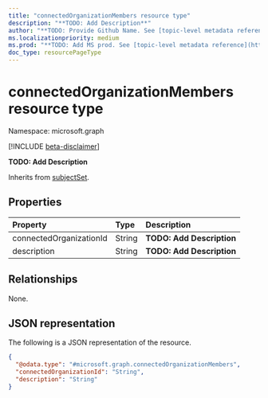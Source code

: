 ```yaml
---
title: "connectedOrganizationMembers resource type"
description: "**TODO: Add Description**"
author: "**TODO: Provide Github Name. See [topic-level metadata reference](https://msgo.azurewebsites.net/add/document/guidelines/metadata.html#topic-level-metadata)**"
ms.localizationpriority: medium
ms.prod: "**TODO: Add MS prod. See [topic-level metadata reference](https://msgo.azurewebsites.net/add/document/guidelines/metadata.html#topic-level-metadata)**"
doc_type: resourcePageType
---
```


# connectedOrganizationMembers resource type

Namespace: microsoft.graph

[!INCLUDE [beta-disclaimer](../../includes/beta-disclaimer.md)]

**TODO: Add Description**


Inherits from [subjectSet](../resources/subjectset.md).

## Properties
|Property|Type|Description|
|:---|:---|:---|
|connectedOrganizationId|String|**TODO: Add Description**|
|description|String|**TODO: Add Description**|

## Relationships
None.

## JSON representation
The following is a JSON representation of the resource.
<!-- {
  "blockType": "resource",
  "@odata.type": "microsoft.graph.connectedOrganizationMembers"
}
-->
``` json
{
  "@odata.type": "#microsoft.graph.connectedOrganizationMembers",
  "connectedOrganizationId": "String",
  "description": "String"
}
```

